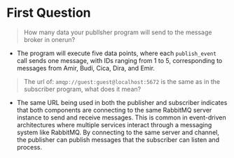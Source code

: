 # First Question
> How many data your publlsher program will send to the message broker in onerun? <br>
- The program will execute five data points, where each `publish_event` call sends one message, with IDs ranging from 1 to 5, corresponding to messages from Amir, Budi, Cica, Dira, and Emir.<br>
> The url of: ```amqp://guest:guest@localhost:5672``` is the same as in the subscriber program, what does it mean?<br>
- The same URL being used in both the publisher and subscriber indicates that both components are connecting to the same RabbitMQ server instance to send and receive messages. This is common in event-driven architectures where multiple services interact through a messaging system like RabbitMQ. By connecting to the same server and channel, the publisher can publish messages that the subscriber can listen and process.